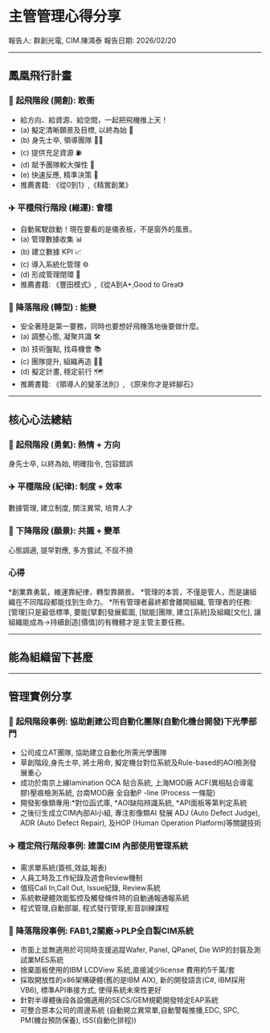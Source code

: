 # 主管管理心得分享

報告人: 群創光電, CIM.陳鴻泰
報告日期: 2026/02/20

---

## 鳳凰飛行計畫

### 🛫 起飛階段 (開創): 敢衝
*   給方向、給資源、給空間，一起把飛機推上天！
*   (a) 擬定清晰願景及目標, 以終為始 🎯
*   (b) 身先士卒, 領導團隊 👨‍🏫
*   (c) 提供充足資源 ⛽
*   (d) 賦予團隊較大彈性 🤸
*   (e) 快速反應, 精準決策 🙏
*   推薦書籍: 《從0到1》,《精實創業》

### ✈️ 平穩飛行階段 (維運): 會穩 
*   自動駕駛啟動！現在要看的是儀表板，不是窗外的風景。
*   (a) 管理數據收集 📊
*   (b) 建立數據 KPI 📈
*   (c) 導入系統化管理 ⚙️
*   (d) 形成管理閉環 🔄
*   推薦書籍: 《豐田模式》,《從A到A+,Good to Great》

### 🛬 降落階段 (轉型) : 能變
*   安全著陸是第一要務，同時也要想好飛機落地後要做什麼。
*   (a) 調整心態, 凝聚共識 🛠️
*   (b) 技術盤點, 找尋機會 📚
*   (c) 團隊提升, 組織再造 🧑‍✈️
*   (d) 擬定計畫, 穩定前行 🗺️
*   推薦書籍: 《領導人的變革法則》, 《原來你才是絆腳石》

---

## 核心心法總結

### 🛫 起飛階段 (勇氣): 熱情 + 方向
身先士卒, 以終為始, 明確指令, 包容錯誤

### ✈️ 平穩階段 (紀律): 制度 + 效率
數據管理, 建立制度, 關注異常, 培育人才

### 🛬 下降階段 (願景): 共識 + 變革
心態調適, 提早對應, 多方嘗試, 不屈不撓

### 心得 
*創業靠勇氣，維運靠紀律，轉型靠願景。
*管理的本質，不僅是管人，而是讓組織在不同階段都能找到生命力。
*所有管理者最終都會離開組織, 管理者的任務: [管理]只是最低標準, 要能[擘劃]發展藍圖, [賦能]團隊, 建立[系統]及組織[文化], 讓組織能成為->持續創造[價值]的有機體才是主管主要任務。

---

## 能為組織留下甚麼

---

## 管理實例分享

### 🛫 起飛階段事例: 協助創建公司自動化團隊(自動化機台開發)下光學部門
*   公司成立AT團隊, 協助建立自動化所需光學團隊
*   草創階段,身先士卒, 將士用命, 擬定機台對位系統及Rule-based的AOI檢測發展重心
*   成功於南京上線lamination OCA 貼合系統, 上海MOD廠 ACF(異相貼合導電膠)壓痕檢測系統, 台南MOD廠 全自動P -line (Process 一條龍)
*   開發影像類專用:*對位函式庫, *AOI缺陷辨識系統, *API面板等第判定系統
*   之後衍生成立CIM內部AI小組, 專注影像類AI 發展 ADJ (Auto Defect Judge), ADR (Auto Defect Repair), 及HOP (Human Operation Platform)等關鍵技術

### ✈️ 穩定飛行階段事例: 建置CIM 內部使用管理系統
*   需求單系統(簽核,效益,報表)
*   人員工時及工作紀錄及週會Review機制
*   值班Call In,Call Out, Issue紀錄, Review系統
*   系統軟硬體效能監控及觸發條件時的自動通報通報系統
*   程式管理,自動部屬, 程式發行管理,影音訓練課程

### 🛬 降落階段事例: FAB1,2關廠->PLP全自製CIM系統
*   市面上並無適用於可同時支援追蹤Wafer, Panel, QPanel, Die WIP的封裝及測試業MES系統
*   捨棄面板使用的IBM LCDView 系統,直接減少license 費用約5千萬/套
*   採取開放性的x86架構硬體(舊的是IBM AIX), 新的開發語言(C#, IBM採用VB6), 標準API串接方式, 使得系統未來性更好
*   針對半導體後段各設備適用的SECS/GEM規範開發特定EAP系統
*   可整合原本公司的周邊系統 (自動開立異常單,自動警報推播,EDC, SPC, PM(機台預防保養), ISS(自動化排程))
